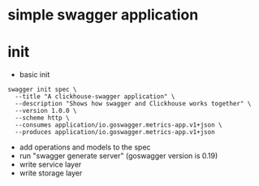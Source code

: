 # simple swagger application

# init
- basic init
```
swagger init spec \
  --title "A clickhouse-swagger application" \
  --description "Shows how swagger and Clickhouse works together" \
  --version 1.0.0 \
  --scheme http \
  --consumes application/io.goswagger.metrics-app.v1+json \
  --produces application/io.goswagger.metrics-app.v1+json
```
- add operations and models to the spec
- run "swagger generate server" (goswagger version is 0.19)
- write service layer
- write storage layer